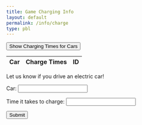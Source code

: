 ```yaml
---
title: Game Charging Info
layout: default 
permalink: /info/charge
type: pbl
---
```

<div class="secondary">
  <button id="read_button" type="button" onclick="read_users()" class="read-button"> Show Charging Times for Cars</button>
</div>
<table class="readtable">
  <thead>
    <tr>
      <th>Car</th>
      <th>Charge Times</th>
      <th>ID</th>
    </tr>
  </thead>
  <tbody id="result">
  </tbody>
</table>

<p class="form-tell">Let us know if you drive an electric car!</p>

<div class="form-box">
  <form action="javascript:create_user()" class="createForm">
    <p><label class="form-label">
        Car:
        <input class="input-boxes" type="text" chargetime="car" id="car" required>
      </label></p>
    <p><label class="form-label">
        Time it takes to charge:
        <input class="input-boxes" type="text" chargetime="chargetime" id="chargetime" required>
      </label></p>
    <p>
      <button class="form-button">Submit</button>
    </p>
  </form>
</div>

<script>
  const resultContainer = document.getElementById("result");
  const url = "https://zesty.nighthawkcodingsociety.com/api/charges/";
  const read_fetch = url;
  const read_button = document.getElementById("read_button");

  function read_users() {
    const read_options = {
      method: "GET",
      headers: {
        "Content-Type": "application/json",
      },
    };

    fetch(read_fetch, read_options)
      .then((response) => {
        if (response.status !== 200) {
          const errorMsg = "Database read error: " + response.status;
          console.log(errorMsg);
          const tr = document.createElement("tr");
          const td = document.createElement("td");
          td.innerHTML = errorMsg;
          tr.appendChild(td);
          resultContainer.appendChild(tr);
          return;
        }

        response.json().then((data) => {
          console.log(data);
          for (let row of data) {
            add_row(row);
          }
        });
      })
      .catch((err) => {
        console.error(err);
        const tr = document.createElement("tr");
        const td = document.createElement("td");
        td.innerHTML = err;
        tr.appendChild(td);
        resultContainer.appendChild(tr);
      });
  }

  function add_row(data) {
    const tr = document.createElement("tr");
    const car = document.createElement("td");
    const chargetime = document.createElement("td");
    const id = document.createElement("td");

    car.innerHTML = data.car;
    chargetime.innerHTML = data.chargetime;
    id.innerHTML = data.id;

    tr.appendChild(car);
    tr.appendChild(chargetime);
    tr.appendChild(id);

    resultContainer.appendChild(tr);
  }

  function create_fact() {
    const body = {
      car: document.getElementById("car").value,
      chargetime: document.getElementById("chargetime").value,
    };
    const requestOptions = {
      method: "POST",
      body: JSON.stringify(body),
      headers: {
        "content-type": "application/json",
        Authorization: "Bearer my-token",
      },
    };

    fetch(url + "/create", requestOptions).then((response) => {
      if (response.status !== 200) {
        const errorMsg = "Database create error: " + response.status;
        console.log(errorMsg);
        const tr = document.createElement("tr");
        const td = document.createElement("td");
        td.innerHTML = errorMsg;
        tr.appendChild(td);
        resultContainer.appendChild(tr);
        return;
    }
    response.json().then((data) => {
    console.log(data);
    add_row(data);
    });
    }).catch((err) => {
    console.error(err);
    const tr = document.createElement("tr");
    const td = document.createElement("td");
    td.innerHTML = err;
    tr.appendChild(td);
    resultContainer.appendChild(tr);
    });
</script>

